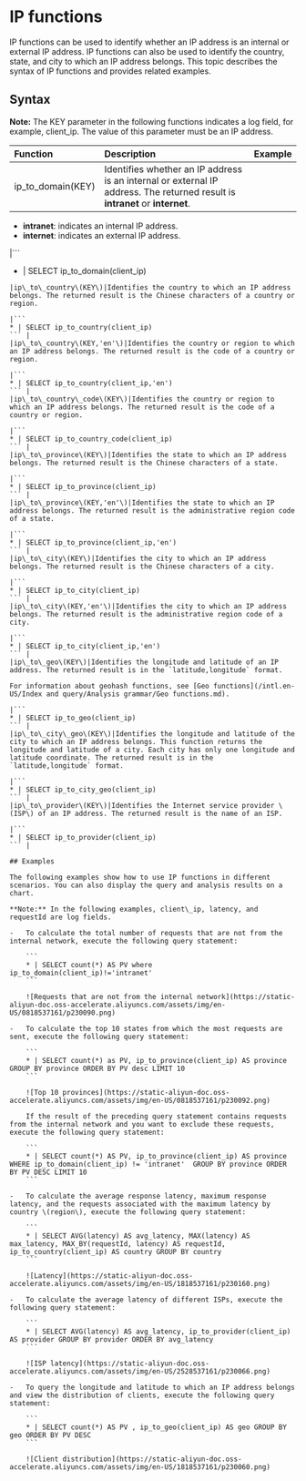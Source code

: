 # IP functions

IP functions can be used to identify whether an IP address is an internal or external IP address. IP functions can also be used to identify the country, state, and city to which an IP address belongs. This topic describes the syntax of IP functions and provides related examples.

## Syntax

**Note:** The KEY parameter in the following functions indicates a log field, for example, client\_ip. The value of this parameter must be an IP address.

|Function|Description|Example|
|:-------|:----------|:------|
|ip\_to\_domain\(KEY\)|Identifies whether an IP address is an internal or external IP address. The returned result is **intranet** or **internet**.

-   **intranet**: indicates an internal IP address.
-   **internet**: indicates an external IP address.

|```
* | SELECT ip_to_domain(client_ip)
``` |
|ip\_to\_country\(KEY\)|Identifies the country to which an IP address belongs. The returned result is the Chinese characters of a country or region.

|```
* | SELECT ip_to_country(client_ip)
``` |
|ip\_to\_country\(KEY,'en'\)|Identifies the country or region to which an IP address belongs. The returned result is the code of a country or region.

|```
* | SELECT ip_to_country(client_ip,'en')
``` |
|ip\_to\_country\_code\(KEY\)|Identifies the country or region to which an IP address belongs. The returned result is the code of a country or region.

|```
* | SELECT ip_to_country_code(client_ip)
``` |
|ip\_to\_province\(KEY\)|Identifies the state to which an IP address belongs. The returned result is the Chinese characters of a state.

|```
* | SELECT ip_to_province(client_ip)
``` |
|ip\_to\_province\(KEY,'en'\)|Identifies the state to which an IP address belongs. The returned result is the administrative region code of a state.

|```
* | SELECT ip_to_province(client_ip,'en')
``` |
|ip\_to\_city\(KEY\)|Identifies the city to which an IP address belongs. The returned result is the Chinese characters of a city.

|```
* | SELECT ip_to_city(client_ip)
``` |
|ip\_to\_city\(KEY,'en'\)|Identifies the city to which an IP address belongs. The returned result is the administrative region code of a city.

|```
* | SELECT ip_to_city(client_ip,'en')
``` |
|ip\_to\_geo\(KEY\)|Identifies the longitude and latitude of an IP address. The returned result is in the `latitude,longitude` format.

For information about geohash functions, see [Geo functions](/intl.en-US/Index and query/Analysis grammar/Geo functions.md).

|```
* | SELECT ip_to_geo(client_ip)
``` |
|ip\_to\_city\_geo\(KEY\)|Identifies the longitude and latitude of the city to which an IP address belongs. This function returns the longitude and latitude of a city. Each city has only one longitude and latitude coordinate. The returned result is in the `latitude,longitude` format.

|```
* | SELECT ip_to_city_geo(client_ip)
``` |
|ip\_to\_provider\(KEY\)|Identifies the Internet service provider \(ISP\) of an IP address. The returned result is the name of an ISP.

|```
* | SELECT ip_to_provider(client_ip)
``` |

## Examples

The following examples show how to use IP functions in different scenarios. You can also display the query and analysis results on a chart.

**Note:** In the following examples, client\_ip, latency, and requestId are log fields.

-   To calculate the total number of requests that are not from the internal network, execute the following query statement:

    ```
    * | SELECT count(*) AS PV where ip_to_domain(client_ip)!='intranet'
    ```

    ![Requests that are not from the internal network](https://static-aliyun-doc.oss-accelerate.aliyuncs.com/assets/img/en-US/0818537161/p230090.png)

-   To calculate the top 10 states from which the most requests are sent, execute the following query statement:

    ```
    * | SELECT count(*) as PV, ip_to_province(client_ip) AS province GROUP BY province ORDER BY PV desc LIMIT 10
    ```

    ![Top 10 provinces](https://static-aliyun-doc.oss-accelerate.aliyuncs.com/assets/img/en-US/0818537161/p230092.png)

    If the result of the preceding query statement contains requests from the internal network and you want to exclude these requests, execute the following query statement:

    ```
    * | SELECT count(*) AS PV, ip_to_province(client_ip) AS province WHERE ip_to_domain(client_ip) != 'intranet'  GROUP BY province ORDER BY PV DESC LIMIT 10
    ```

-   To calculate the average response latency, maximum response latency, and the requests associated with the maximum latency by country \(region\), execute the following query statement:

    ```
    * | SELECT AVG(latency) AS avg_latency, MAX(latency) AS max_latency, MAX_BY(requestId, latency) AS requestId, ip_to_country(client_ip) AS country GROUP BY country
    ```

    ![Latency](https://static-aliyun-doc.oss-accelerate.aliyuncs.com/assets/img/en-US/1818537161/p230160.png)

-   To calculate the average latency of different ISPs, execute the following query statement:

    ```
    * | SELECT AVG(latency) AS avg_latency, ip_to_provider(client_ip) AS provider GROUP BY provider ORDER BY avg_latency
    ```

    ![ISP latency](https://static-aliyun-doc.oss-accelerate.aliyuncs.com/assets/img/en-US/2528537161/p230066.png)

-   To query the longitude and latitude to which an IP address belongs and view the distribution of clients, execute the following query statement:

    ```
    * | SELECT count(*) AS PV , ip_to_geo(client_ip) AS geo GROUP BY geo ORDER BY PV DESC
    ```

    ![Client distribution](https://static-aliyun-doc.oss-accelerate.aliyuncs.com/assets/img/en-US/1818537161/p230060.png)


